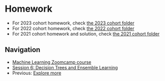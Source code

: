 # Homework

* For 2023 cohort homework, check [the 2023 cohort folder](../cohorts/2023/)
* For 2022 cohort homework, check [the 2022 cohort folder](../cohorts/2022/)
* For 2021 cohort homework and solution, check [the 2021 cohort folder](../cohorts/2021/06-trees/)

## Navigation

* [Machine Learning Zoomcamp course](../)
* [Session 6: Decision Trees and Ensemble Learning](./)
* Previous: [Explore more](11-explore-more.md)
